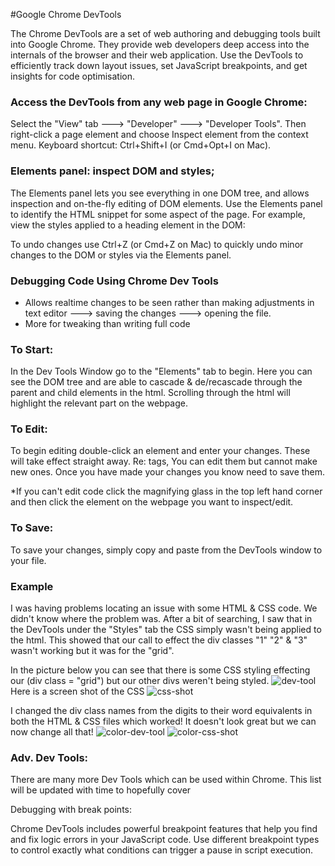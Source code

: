 #Google Chrome DevTools

The Chrome DevTools are a set of web authoring and debugging tools built into Google Chrome. They provide web developers deep access into the internals of the browser and their web application. Use the DevTools to efficiently track down layout issues, set JavaScript breakpoints, and get insights for code optimisation.


### Access the DevTools from any web page in Google Chrome:

Select the "View" tab ---> "Developer" ---> "Developer Tools".
Then right-click a page element and choose Inspect element from the context menu.
Keyboard shortcut: Ctrl+Shift+I (or Cmd+Opt+I on Mac).

### Elements panel: inspect DOM and styles;

The Elements panel lets you see everything in one DOM tree, and allows inspection and on-the-fly editing of DOM elements. Use the Elements panel to identify the HTML snippet for some aspect of the page.
For example, view the styles applied to a heading element in the DOM:

To undo changes use Ctrl+Z (or Cmd+Z on Mac) to quickly undo minor changes to the DOM or styles via the Elements panel.	

### Debugging Code Using Chrome Dev Tools
  - Allows realtime changes to be seen rather than making adjustments in text editor ---> saving the changes ---> opening the file.
  - More for tweaking than writing full code

### To Start:

In the Dev Tools Window go to the "Elements" tab to begin. Here you can see the DOM tree and are able to cascade & de/recascade through the parent and child elements in the html. Scrolling through the html will highlight the relevant part on the webpage.

### To Edit:

To begin editing double-click an element and enter your changes. These will take effect straight away.
Re: tags, You can edit them but cannot make new ones.
Once you have made your changes you know need to save them.


*If you can't edit code click the magnifying glass in the top left hand corner and then click the element on the webpage you want to inspect/edit.

### To Save:

To save your changes, simply copy and paste from the DevTools window to your file.

### Example

I was having problems locating an issue with some HTML & CSS code.  We didn't know where the problem was. After a bit of searching, I saw that in the DevTools under the "Styles" tab the CSS simply wasn't being applied to the html. This showed that our call to effect the div classes "1" "2" & "3" wasn't working but it was for the "grid".

In the picture below you can see that there is some CSS styling effecting our (div class = "grid") but our other divs weren't being styled.
![dev-tool](https://cloud.githubusercontent.com/assets/12072531/9878154/3eec8076-5bb9-11e5-93ee-1e1361751313.png)
Here is a screen shot of the CSS 
![css-shot](https://cloud.githubusercontent.com/assets/12072531/9878166/465897dc-5bb9-11e5-8b11-462cfc1f7579.png)

I changed the div class names from the digits to their word equivalents in both the HTML & CSS files which worked! It doesn't look great but we can now change all that!
![color-dev-tool](https://cloud.githubusercontent.com/assets/12072531/9877953/eda69f04-5bb7-11e5-9b27-95a32430f2ac.png)
![color-css-shot](https://cloud.githubusercontent.com/assets/12072531/9878149/3bf77808-5bb9-11e5-95d0-00035dc0e225.png)

### Adv. Dev Tools:
There are many more Dev Tools which can be used within Chrome. This list will be updated with time to hopefully cover 

Debugging with break points:

Chrome DevTools includes powerful breakpoint features that help you find and fix logic errors in your JavaScript code. Use different breakpoint types to control exactly what conditions can trigger a pause in script execution.
